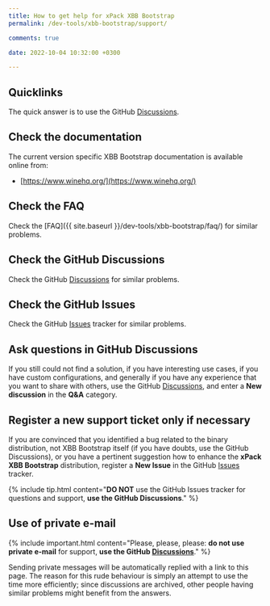 ```yaml
---
title: How to get help for xPack XBB Bootstrap
permalink: /dev-tools/xbb-bootstrap/support/

comments: true

date: 2022-10-04 10:32:00 +0300

---
```


## Quicklinks

The quick answer is to use the GitHub
[Discussions](https://github.com/xpack-dev-tools/xbb-bootstrap-xpack/discussions/).

## Check the documentation

The current version specific XBB Bootstrap documentation is available online from:

- [https://www.winehq.org/](https://www.winehq.org/)

## Check the FAQ

Check the [FAQ]({{ site.baseurl }}/dev-tools/xbb-bootstrap/faq/)
for similar problems.

## Check the GitHub Discussions

Check the GitHub [Discussions](https://github.com/xpack-dev-tools/xbb-bootstrap-xpack/discussions/) for
similar problems.

## Check the GitHub Issues

Check the GitHub
[Issues](https://github.com/xpack-dev-tools/xbb-bootstrap-xpack/issues/)
tracker for similar problems.

## Ask questions in GitHub Discussions

If you still could not find a solution, if you have interesting use
cases, if you have custom configurations, and generally if you have
any experience that you want to share with others, use the GitHub
[Discussions](https://github.com/xpack-dev-tools/xbb-bootstrap-xpack/discussions/),
and enter a **New discussion** in the **Q&A** category.

## Register a new support ticket only if necessary

If you are convinced that you identified a bug related to the binary
distribution, not XBB Bootstrap itself (if you have doubts, use the GitHub Discussions),
or you have a pertinent suggestion how to enhance the **xPack XBB Bootstrap**
distribution, register a **New Issue** in the GitHub
[Issues](https://github.com/xpack-dev-tools/xbb-bootstrap-xpack/issues/)
tracker.

{% include tip.html content="**DO NOT** use the GitHub Issues tracker
for questions and support, **use the GitHub Discussions**." %}

## Use of private e-mail

{% include important.html content="Please, please, please: **do not use
private e-mail** for support, **use the GitHub
[Discussions](https://github.com/xpack-dev-tools/xbb-bootstrap-xpack/discussions/)**." %}

Sending private messages will be automatically replied with
a link to this page.
The reason for this rude behaviour is simply an attempt to use
the time more efficiently; since discussions are archived, other people
having similar problems might benefit from the answers.
